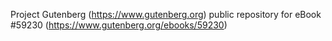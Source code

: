 Project Gutenberg (https://www.gutenberg.org) public repository for
eBook #59230 (https://www.gutenberg.org/ebooks/59230)
